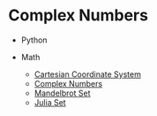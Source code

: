 # Complex Numbers

- Python
  
- Math
  - [Cartesian Coordinate System](https://en.wikipedia.org/wiki/Cartesian_coordinate_system)
  - [Complex Numbers](https://en.wikipedia.org/wiki/Complex_number)
  - [Mandelbrot Set](https://en.wikipedia.org/wiki/Mandelbrot_set)
  - [Julia Set](https://en.wikipedia.org/wiki/Julia_set)
